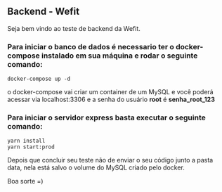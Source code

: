 ## Backend - Wefit

Seja bem vindo ao teste de backend da Wefit.

### Para iniciar o banco de dados é necessario ter o docker-compose instalado em sua máquina e rodar o seguinte comando:

    docker-compose up -d

o docker-compose vai criar um container de um MySQL e você poderá acessar via localhost:3306 e a senha do usuário **root** é **senha_root_123**

### Para iniciar o servidor express basta executar o seguinte comando:
    yarn install
    yarn start:prod

Depois que concluir seu teste não de enviar o seu código junto a pasta data, nela está salvo o volume do MySQL criado pelo docker.

Boa sorte =)
